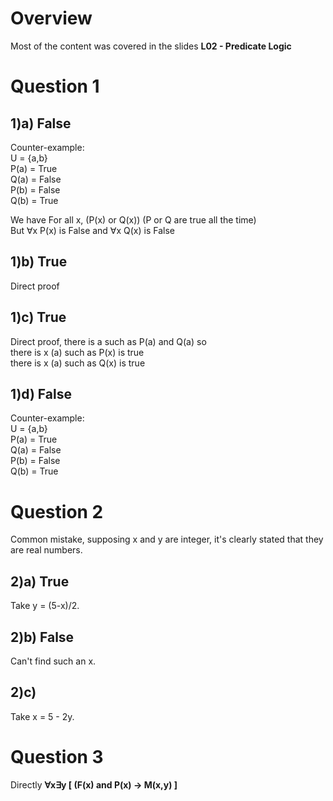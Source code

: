 # Overview

Most of the content was covered in the slides **L02 - Predicate Logic**

# Question 1 

## 1)a) False

Counter-example:  
U = {a,b}  
P(a) = True  
Q(a) = False  
P(b) = False  
Q(b) = True  

We have For all x, (P(x) or Q(x)) (P or Q are true all the time)  
But ∀x P(x) is False and ∀x Q(x) is False

## 1)b) True

Direct proof


## 1)c) True

Direct proof, there is a such as P(a) and Q(a) so  
there is x (a) such as P(x) is true  
there is x (a) such as Q(x) is true

## 1)d) False

Counter-example:  
U = {a,b}  
P(a) = True  
Q(a) = False  
P(b) = False  
Q(b) = True  

# Question 2

Common mistake, supposing x and y are integer, it's clearly stated that they are real numbers.

## 2)a) True

Take y = (5-x)/2.

## 2)b) False

Can't find such an x.

## 2)c) 

Take x = 5 - 2y.


# Question 3

Directly **∀x∃y [ (F(x) and P(x) → M(x,y) ]**


